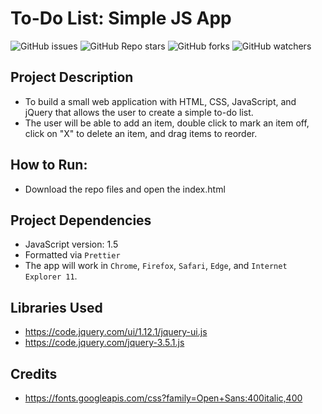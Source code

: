 # To-Do List: Simple JS App
![GitHub issues](https://img.shields.io/github/issues/eahowell/to-do-list-app?color=yellow)
![GitHub Repo stars](https://img.shields.io/github/stars/eahowell/to-do-list-app)
![GitHub forks](https://img.shields.io/github/forks/eahowell/to-do-list-app)
![GitHub watchers](https://img.shields.io/github/watchers/eahowell/to-do-list-app)

## Project Description
- To build a small web application with HTML, CSS, JavaScript, and jQuery that allows the user to create a simple to-do list.
- The user will be able to add an item, double click to mark an item off, click on "X" to delete an item, and drag items to reorder.


## How to Run:
- Download the repo files and open the index.html

## Project Dependencies
- JavaScript version: 1.5
- Formatted via `Prettier`
- The app will work in `Chrome`, `Firefox`, `Safari`, `Edge`, and `Internet Explorer 11`.

## Libraries Used
- https://code.jquery.com/ui/1.12.1/jquery-ui.js
- https://code.jquery.com/jquery-3.5.1.js


## Credits
- https://fonts.googleapis.com/css?family=Open+Sans:400italic,400
 

 
